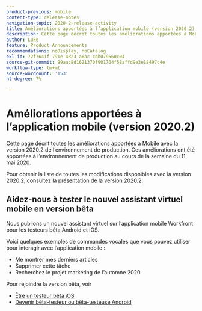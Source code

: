 ```yaml
---
product-previous: mobile
content-type: release-notes
navigation-topic: 2020-2-release-activity
title: Améliorations apportées à l’application mobile (version 2020.2)
description: Cette page décrit toutes les améliorations apportées à Mobile avec la version 2020.2 de l’environnement de production. Ces améliorations ont été apportées à l’environnement de production au cours de la semaine du 11 mai 2020.
author: Luke
feature: Product Announcements
recommendations: noDisplay, noCatalog
exl-id: 72f7641f-791e-4823-a6ac-cdb079560c04
source-git-commit: 99aac8d1621370f901704f58affd9e3e18497c4e
workflow-type: tm+mt
source-wordcount: '153'
ht-degree: 7%

---
```


# Améliorations apportées à l’application mobile (version 2020.2)

Cette page décrit toutes les améliorations apportées à Mobile avec la version 2020.2 de l’environnement de production. Ces améliorations ont été apportées à l’environnement de production au cours de la semaine du 11 mai 2020.

Pour obtenir la liste de toutes les modifications disponibles avec la version 2020.2, consultez la [présentation de la version 2020.2](../../../product-announcements/product-releases/2020.2.-release-activity/2020-2-release-overview.md).

## Aidez-nous à tester le nouvel assistant virtuel mobile en version bêta

Nous publions un nouvel assistant virtuel sur l’application mobile Workfront pour les testeurs bêta Android et iOS.

Voici quelques exemples de commandes vocales que vous pouvez utiliser pour interagir avec l’application mobile :

* Me montrer mes derniers articles
* Supprimer cette tâche
* Recherchez le projet marketing de l’automne 2020

Pour rejoindre la version bêta, voir

* [Être un testeur bêta iOS](../../../workfront-basics/mobile-apps/using-the-workfront-mobile-app/ios-beta-tester.md)
* [Devenir bêta-testeur ou bêta-testeuse Android](../../../workfront-basics/mobile-apps/using-the-workfront-mobile-app/android-beta-tester.md)
